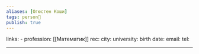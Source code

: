 ```yaml
---
aliases: [Огюстен Коши]
tags: person👤
publish: true
---
```

links: -
profession: [[Математик]]
rec:
city: 
university: 
birth date:
email:
tel:

---